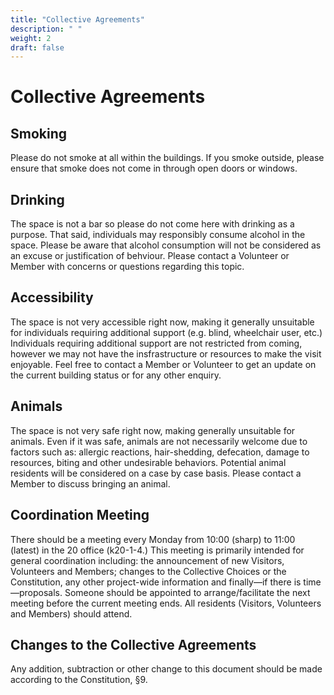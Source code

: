 ```yaml
---
title: "Collective Agreements"
description: " "
weight: 2
draft: false
---
```


# Collective Agreements

## Smoking
Please do not smoke at all within the buildings. If you smoke outside, please ensure that smoke does not come in through open doors or windows.

## Drinking
The space is not a bar so please do not come here with drinking as a purpose. That said, individuals may responsibly consume alcohol in the space. Please be aware that alcohol consumption will not be considered as an excuse or justification of behviour. Please contact a Volunteer or Member with concerns or questions regarding this topic.

## Accessibility
The space is not very accessible right now, making it generally unsuitable for individuals requiring additional support (e.g. blind, wheelchair user, etc.) Individuals requiring additional support are not restricted from coming, however we may not have the insfrastructure or resources to make the visit enjoyable. Feel free to contact a Member or Volunteer to get an update on the current building status or for any other enquiry.

## Animals
The space is not very safe right now, making generally unsuitable for animals. Even if it was safe, animals are not necessarily welcome due to factors such as: allergic reactions, hair-shedding, defecation, damage to resources, biting and other undesirable behaviors. Potential animal residents will be considered on a case by case basis. Please contact a Member to discuss bringing an animal.

## Coordination Meeting
There should be a meeting every Monday from 10:00 (sharp) to 11:00 (latest) in the 20 office (k20-1-4.) This meeting is primarily intended for general coordination including: the announcement of new Visitors, Volunteers and Members; changes to the Collective Choices or the Constitution, any other project-wide information and finally—if there is time—proposals. Someone should be appointed to arrange/facilitate the next meeting before the current meeting ends. All residents (Visitors, Volunteers and Members) should attend.

## Changes to the Collective Agreements
Any addition, subtraction or other change to this document should be made according to the Constitution, §9.
